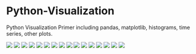 # Python-Visualization

Python Visualization Primer including pandas, matplotlib, histograms, time series, other plots.

![](samples/1.png)
![](samples/2.png)
![](samples/3.png)
![](samples/4.png)
![](samples/5.png)
![](samples/6.png)
![](samples/7.png)
![](samples/8.png)
![](samples/9.png)
![](samples/10.png)
![](samples/11.png)
![](samples/12.png)
![](samples/13.png)
![](samples/14.png)
![](samples/15.png)
![](samples/16.png)

